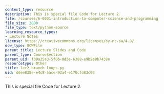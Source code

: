 ```yaml
---
content_type: resource
description: This is special file Code for Lecture 2.
file: /courses/6-0001-introduction-to-computer-science-and-programming-in-python-fall-2016/d6ee838ee4c85ace93a4e170cfd83c03_lec2_branch_loops.py
file_size: 2880
file_type: text/python-source
learning_resource_types:
- Lecture Notes
license: https://creativecommons.org/licenses/by-nc-sa/4.0/
ocw_type: OCWFile
parent_title: Lecture Slides and Code
parent_type: CourseSection
parent_uid: f39a25a3-5f6b-0d3e-6388-e9b2e8b7438e
resourcetype: Other
title: lec2_branch_loops.py
uid: d6ee838e-e4c8-5ace-93a4-e170cfd83c03
---
```

This is special file Code for Lecture 2.